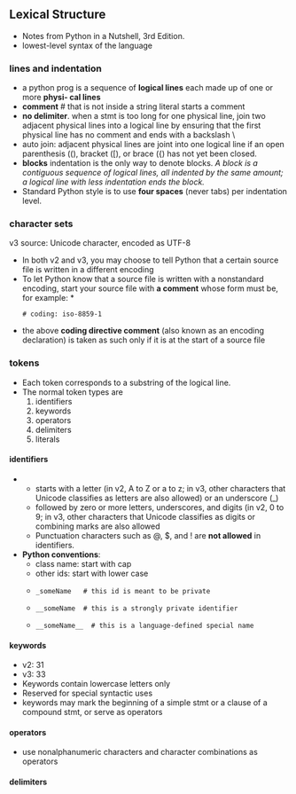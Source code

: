 ## Lexical Structure
* Notes from Python in a Nutshell, 3rd Edition.
* lowest-level syntax of the language

### lines and indentation
* a python prog is a sequence of **logical lines** each made up of one or more **physi‐ cal lines**
* **comment** # that is not inside a string literal starts a comment
* **no delimiter**. when a stmt is too long for one physical line, join two adjacent physical lines into a logical line by ensuring that the first physical line has no comment and ends with a backslash \
* auto join: adjacent physical lines are joint into one logical line if an open parenthesis ((), bracket ([), or brace ({) has not yet been closed. 
* **blocks** indentation is the only way to denote blocks. *A block is a contiguous sequence of logical lines, all indented by the same amount; a logical line with less indentation ends the block.*
* Standard Python style is to use **four spaces** (never tabs) per indentation level.


### character sets
v3 source: Unicode character, encoded as UTF-8
* In both v2 and v3, you may choose to tell Python that a certain source file is written in a different encoding
* To let Python know that a source file is written with a nonstandard encoding, start your source file with **a comment** whose form must be, for example:
    * 
    ```
    # coding: iso-8859-1
    ```
* the above **coding directive comment** (also known as an encoding declaration) is taken as such only if it is at the start of a source file

### tokens
* Each token corresponds to a substring of the logical line. 
* The normal token types are 
    1. identifiers 
    1. keywords 
    1. operators 
    1. delimiters
    1. literals

#### identifiers
* 
    *  starts with a letter (in v2, A to Z or a to z; in v3, other characters that Unicode classifies as letters are also allowed) or an underscore (_)
    * followed by zero or more letters, underscores, and digits (in v2, 0 to 9; in v3, other characters that Unicode classifies as digits or combining marks are also allowed
    * Punctuation characters such as @, $, and ! are **not allowed** in identifiers.
* **Python conventions**:
    * class name: start with cap
    * other ids: start with lower case 
    * 
        ```
        _someName   # this id is meant to be private
        ```
    * 
        ```
        __someName  # this is a strongly private identifier
        ```
    * 
        ```
        __someName__  # this is a language-defined special name
        ```

#### keywords
* v2: 31
* v3: 33
* Keywords contain lowercase letters only
* Reserved for special syntactic uses
* keywords may mark the beginning of a simple stmt or a clause of a compound stmt, or serve as operators

#### operators
* use nonalphanumeric characters and character combinations as operators

#### delimiters
